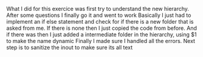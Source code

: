 What I did for this exercice was first try to understand the new hierarchy. After some questions I finally go it and went to work
Basically I just had to implement an if else statement and check for if there is a new folder that is asked from me.
If there is none then I just copied the code from before. And if there was then I just added a intermediate folder in the hierarchy, using $1 to make the name dynamic
Finally I made sure I handled all the errors.
Next step is to sanitize the inout to make sure its all text
